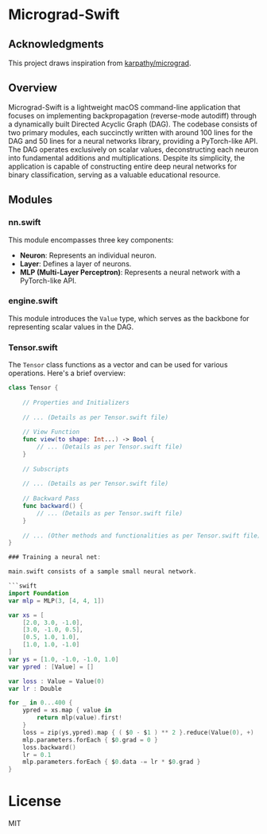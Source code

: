 # Micrograd-Swift

## Acknowledgments
This project draws inspiration from [karpathy/micrograd](https://github.com/karpathy/micrograd).

## Overview
Micrograd-Swift is a lightweight macOS command-line application that focuses on implementing backpropagation (reverse-mode autodiff) through a dynamically built Directed Acyclic Graph (DAG). The codebase consists of two primary modules, each succinctly written with around 100 lines for the DAG and 50 lines for a neural networks library, providing a PyTorch-like API. The DAG operates exclusively on scalar values, deconstructing each neuron into fundamental additions and multiplications. Despite its simplicity, the application is capable of constructing entire deep neural networks for binary classification, serving as a valuable educational resource.

## Modules

### nn.swift
This module encompasses three key components:
- **Neuron**: Represents an individual neuron.
- **Layer**: Defines a layer of neurons.
- **MLP (Multi-Layer Perceptron)**: Represents a neural network with a PyTorch-like API.

### engine.swift
This module introduces the `Value` type, which serves as the backbone for representing scalar values in the DAG.

### Tensor.swift
The `Tensor` class functions as a vector and can be used for various operations. Here's a brief overview:

```swift
class Tensor {
    
    // Properties and Initializers
    
    // ... (Details as per Tensor.swift file)
    
    // View Function
    func view(to shape: Int...) -> Bool {
        // ... (Details as per Tensor.swift file)
    }
    
    // Subscripts
    
    // ... (Details as per Tensor.swift file)
    
    // Backward Pass
    func backward() {
        // ... (Details as per Tensor.swift file)
    }
    
    // ... (Other methods and functionalities as per Tensor.swift file)
}

### Training a neural net:

main.swift consists of a sample small neural network. 

```swift
import Foundation
var mlp = MLP(3, [4, 4, 1])

var xs = [
    [2.0, 3.0, -1.0],
    [3.0, -1.0, 0.5],
    [0.5, 1.0, 1.0],
    [1.0, 1.0, -1.0]
]
var ys = [1.0, -1.0, -1.0, 1.0]
var ypred : [Value] = []

var loss : Value = Value(0)
var lr : Double

for _ in 0...400 {
    ypred = xs.map { value in
        return mlp(value).first!
    }
    loss = zip(ys,ypred).map { ( $0 - $1 ) ** 2 }.reduce(Value(0), +)
    mlp.parameters.forEach { $0.grad = 0 }
    loss.backward()
    lr = 0.1
    mlp.parameters.forEach { $0.data -= lr * $0.grad }
}

```

# License
MIT
